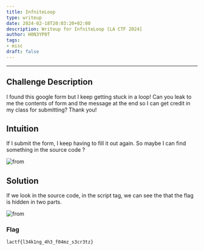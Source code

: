 ```yaml
---
title: InfniteLoop
type: writeup
date: 2024-02-18T20:03:20+02:00
description: Writeup for InfniteLoop [LA CTF 2024]
author: H0N3YP0T
tags:
- misc
draft: false
---
```

___

## Challenge Description

I found this google form but I keep getting stuck in a loop! Can you leak to me the contents of form and the message at the end so I can get credit in my class for submitting? Thank you!


## Intuition

If I submit the form, I keep having to fill it out again. So maybe I can find something in the source code ?

![from](/images/la_ctf_2024/form.png)

## Solution

If we look in the source code, in the script tag, we can see the that the flag is hidden in two parts.

![from](/images/la_ctf_2024/form2.png)

### Flag

`lactf{l34k1ng_4h3_f04mz_s3cr3tz}`

